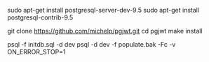 
sudo apt-get install postgresql-server-dev-9.5
sudo apt-get install postgresql-contrib-9.5

git clone https://github.com/michelp/pgjwt.git
cd pgjwt
make install

psql -f initdb.sql -d dev
psql -d dev -f populate.bak -Fc -v ON_ERROR_STOP=1

